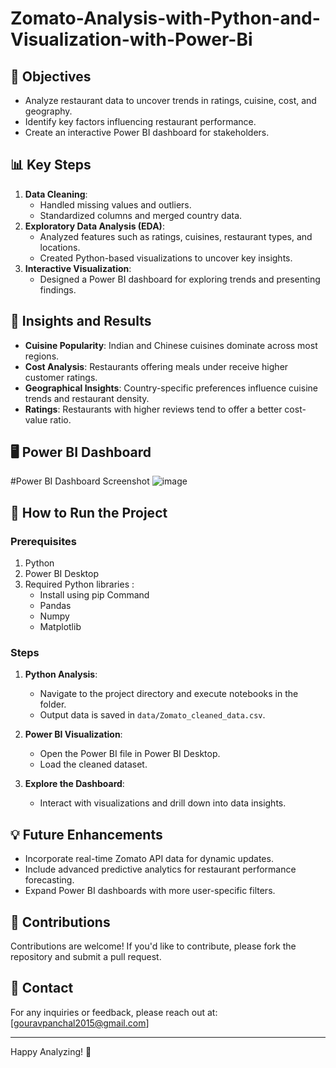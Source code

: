 # Zomato-Analysis-with-Python-and-Visualization-with-Power-Bi

## 🎯 Objectives
- Analyze restaurant data to uncover trends in ratings, cuisine, cost, and geography.
- Identify key factors influencing restaurant performance.
- Create an interactive Power BI dashboard for stakeholders.

## 📊 Key Steps
1. **Data Cleaning**:
   - Handled missing values and outliers.
   - Standardized columns and merged country data.
2. **Exploratory Data Analysis (EDA)**:
   - Analyzed features such as ratings, cuisines, restaurant types, and locations.
   - Created Python-based visualizations to uncover key insights.
3. **Interactive Visualization**:
   - Designed a Power BI dashboard for exploring trends and presenting findings.

## 🚀 Insights and Results
- **Cuisine Popularity**: Indian and Chinese cuisines dominate across most regions.
- **Cost Analysis**: Restaurants offering meals under receive higher customer ratings.
- **Geographical Insights**: Country-specific preferences influence cuisine trends and restaurant density.
- **Ratings**: Restaurants with higher reviews tend to offer a better cost-value ratio.

## 🖥️ Power BI Dashboard
#Power BI Dashboard Screenshot
![image](https://github.com/user-attachments/assets/5b58b278-218b-4b2f-8c93-364d4e05b788)

## 🔧 How to Run the Project
### Prerequisites
1. Python
2. Power BI Desktop
3. Required Python libraries :
   - Install using pip Command
   - Pandas
   - Numpy
   - Matplotlib

### Steps
1. **Python Analysis**:
   - Navigate to the project directory and execute notebooks in the folder.
   - Output data is saved in `data/Zomato_cleaned_data.csv`.

2. **Power BI Visualization**:
   - Open the Power BI file in Power BI Desktop.
   - Load the cleaned dataset.

3. **Explore the Dashboard**:
   - Interact with visualizations and drill down into data insights.

## 💡 Future Enhancements
- Incorporate real-time Zomato API data for dynamic updates.
- Include advanced predictive analytics for restaurant performance forecasting.
- Expand Power BI dashboards with more user-specific filters.

## 🤝 Contributions
Contributions are welcome! If you'd like to contribute, please fork the repository and submit a pull request.

## 📧 Contact
For any inquiries or feedback, please reach out at:  
[gouravpanchal2015@gmail.com]  


---

Happy Analyzing! 🎉
